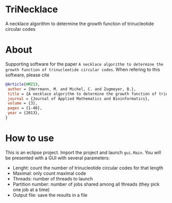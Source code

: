 # TriNecklace
A necklace algorithm to determine the growth function of trinucleotide circular codes

# About

Supporting software for the paper `A necklace algorithm to determine the growth function of trinucleotide circular codes`.
When refering to this software, please cite

```bibtex
@Article{HMZ13,
 author = {Herrmann, M. and Michel, C. and Zugmeyer, B.},
 title = {A necklace algorithm to determine the growth function of trinucleotide circular codes},
 journal = {Journal of Applied Mathematics and Bioinformatics},
 volume = {3},
 pages = {1-40},
 year = {2013},
}
```

# How to use

This is an eclipse project. Import the project and launch `gui.Main`.
You will be presented with a GUI with several parameters:
*  Lenght: count the number of trinucleotide circular codes for that length
*  Maximal: only count maximal code
*  Threads: number of threads to launch
*  Partition number: number of jobs shared among all threads (they pick one job at a time)
*  Output file: save the results in a file
